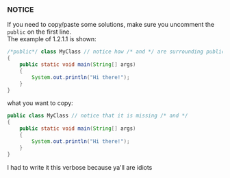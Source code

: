 ### NOTICE
If you need to copy/paste some solutions, make sure you uncomment the `public` on the first line.<br>
The example of 1.2.1.1 is shown:
```java
/*public*/ class MyClass // notice how /* and */ are surrounding public
{
    public static void main(String[] args)
    {
        System.out.println("Hi there!");
    }
}
```
what you want to copy:
```java	
public class MyClass // notice that it is missing /* and */
{
    public static void main(String[] args)
    {
        System.out.println("Hi there!");
    }
}
```
I had to write it this verbose because ya'll are idiots